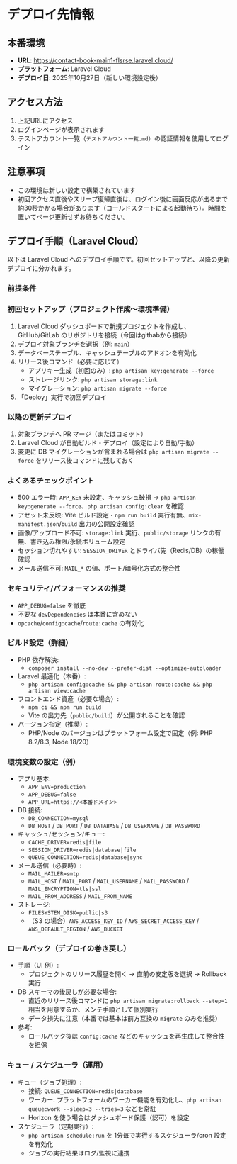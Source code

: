 # デプロイ先情報

## 本番環境
- **URL**: https://contact-book-main1-flsrse.laravel.cloud/
- **プラットフォーム**: Laravel Cloud
- **デプロイ日**: 2025年10月27日（新しい環境設定後）

## アクセス方法
1. 上記URLにアクセス
2. ログインページが表示されます
3. テストアカウント一覧（`テストアカウント一覧.md`）の認証情報を使用してログイン

## 注意事項
- この環境は新しい設定で構築されています
- 初回アクセス直後やスリープ復帰直後は、ログイン後に画面反応が出るまで約30秒かかる場合があります（コールドスタートによる起動待ち）。時間を置いてページ更新せずお待ちください。

## デプロイ手順（Laravel Cloud）

以下は Laravel Cloud へのデプロイ手順です。初回セットアップと、以降の更新デプロイに分かれます。

### 前提条件


### 初回セットアップ（プロジェクト作成〜環境準備）
1. Laravel Cloud ダッシュボードで新規プロジェクトを作成し、GitHub/GitLab のリポジトリを接続（今回はgithabから接続）
2. デプロイ対象ブランチを選択（例: `main`）
3. データベーステーブル、キャッシュテーブルのアドオンを有効化
4. リリース後コマンド（必要に応じて）
   - アプリキー生成（初回のみ）: `php artisan key:generate --force`
   - ストレージリンク: `php artisan storage:link`
   - マイグレーション: `php artisan migrate --force`
5. 「Deploy」実行で初回デプロイ

### 以降の更新デプロイ
1. 対象ブランチへ PR マージ（またはコミット）
2. Laravel Cloud が自動ビルド・デプロイ（設定により自動/手動）
3. 変更に DB マイグレーションが含まれる場合は `php artisan migrate --force` をリリース後コマンドに残しておく

### よくあるチェックポイント
- 500 エラー時: `APP_KEY` 未設定、キャッシュ破損 → `php artisan key:generate --force`、`php artisan config:clear` を確認
- アセット未反映: Vite ビルド設定・`npm run build` 実行有無、`mix-manifest.json`/`build` 出力の公開設定確認
- 画像/アップロード不可: `storage:link` 実行、`public/storage` リンクの有無、書き込み権限/永続ボリューム設定
- セッション切れやすい: `SESSION_DRIVER` とドライバ先（Redis/DB）の稼働確認
- メール送信不可: `MAIL_*` の値、ポート/暗号化方式の整合性

### セキュリティ/パフォーマンスの推奨
- `APP_DEBUG=false` を徹底
- 不要な `devDependencies` は本番に含めない
- `opcache`/`config:cache`/`route:cache` の有効化

### ビルド設定（詳細）
- PHP 依存解決:
  - `composer install --no-dev --prefer-dist --optimize-autoloader`
- Laravel 最適化（本番）:
  - `php artisan config:cache && php artisan route:cache && php artisan view:cache`
- フロントエンド資産（必要な場合）:
  - `npm ci && npm run build`
  - Vite の出力先（`public/build`）が公開されることを確認
- バージョン指定（推奨）:
  - PHP/Node のバージョンはプラットフォーム設定で固定（例: PHP 8.2/8.3, Node 18/20）

### 環境変数の設定（例）
- アプリ基本:
  - `APP_ENV=production`
  - `APP_DEBUG=false`
  - `APP_URL=https://<本番ドメイン>`
- DB 接続:
  - `DB_CONNECTION=mysql`
  - `DB_HOST` / `DB_PORT` / `DB_DATABASE` / `DB_USERNAME` / `DB_PASSWORD`
- キャッシュ/セッション/キュー:
  - `CACHE_DRIVER=redis|file`
  - `SESSION_DRIVER=redis|database|file`
  - `QUEUE_CONNECTION=redis|database|sync`
- メール送信（必要時）:
  - `MAIL_MAILER=smtp`
  - `MAIL_HOST` / `MAIL_PORT` / `MAIL_USERNAME` / `MAIL_PASSWORD` / `MAIL_ENCRYPTION=tls|ssl`
  - `MAIL_FROM_ADDRESS` / `MAIL_FROM_NAME`
- ストレージ:
  - `FILESYSTEM_DISK=public|s3`
  - （S3 の場合）`AWS_ACCESS_KEY_ID` / `AWS_SECRET_ACCESS_KEY` / `AWS_DEFAULT_REGION` / `AWS_BUCKET`

### ロールバック（デプロイの巻き戻し）
- 手順（UI 例）:
  - プロジェクトのリリース履歴を開く → 直前の安定版を選択 → Rollback 実行
- DB スキーマの後戻しが必要な場合:
  - 直近のリリース後コマンドに `php artisan migrate:rollback --step=1` 相当を用意するか、メンテ手順として個別実行
  - データ損失に注意（本番では基本は前方互換の `migrate` のみを推奨）
- 参考:
  - ロールバック後は `config:cache` などのキャッシュを再生成して整合性を担保

### キュー / スケジューラ（運用）
- キュー（ジョブ処理）:
  - 接続: `QUEUE_CONNECTION=redis|database`
  - ワーカー: プラットフォームのワーカー機能を有効化し、`php artisan queue:work --sleep=3 --tries=3` などを常駐
  - Horizon を使う場合はダッシュボード保護（認可）を設定
- スケジューラ（定期実行）:
  - `php artisan schedule:run` を 1分毎で実行するスケジューラ/cron 設定を有効化
  - ジョブの実行結果はログ/監視に連携

